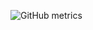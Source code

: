 <!-- 
### Hi there 👋

### Get in touch 📫

- On [LinkedIn](linkedin.com/in/kaustubh-joshi-5432b4111)


**elpidaguy/elpidaguy** is a ✨ _special_ ✨ repository because its `README.md` (this file) appears on your GitHub profile.

Here are some ideas to get you started:

- 🔭 I’m currently working on ...
- 🌱 I’m currently learning ...
- 👯 I’m looking to collaborate on ...
- 🤔 I’m looking for help with ...
- 💬 Ask me about ...
- 📫 How to reach me: ...
- 😄 Pronouns: ...
- ⚡ Fun fact: ...
-->

![GitHub metrics](https://metrics.lecoq.io/elpidaguy?isocalendar=1&isocalendar.duration=full-year&config.timezone=Asia%2FCalcutta)
